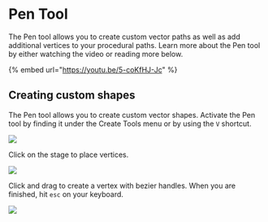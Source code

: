 # Pen Tool

The Pen tool allows you to create custom vector paths as well as add additional vertices to your procedural paths. Learn more about the Pen tool by either watching the video or reading more below.

{% embed url="https://youtu.be/5-coKfHJ-Jc" %}

## Creating **custom shapes**

The Pen tool allows you to create custom vector shapes. Activate the Pen tool by finding it under the Create Tools menu or by using the `V` shortcut.&#x20;

![](https://public.rive.app/help/pen-tool.gif)

Click on the stage to place vertices.

![](https://public.rive.app/help/pen-tool-create%20%281%29%20%281%29.gif)

Click and drag to create a vertex with bezier handles. When you are finished, hit `esc` on your keyboard.

![](https://public.rive.app/help/pen-tool-create-handless%20%281%29%20%281%29%20%281%29.gif)
